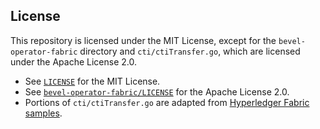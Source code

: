 ## License

This repository is licensed under the MIT License, except for the `bevel-operator-fabric` directory and `cti/ctiTransfer.go`, which are licensed under the Apache License 2.0.

- See [`LICENSE`](./LICENSE) for the MIT License.
- See [`bevel-operator-fabric/LICENSE`](./bevel-operator-fabric/LICENSE) for the Apache License 2.0.
- Portions of `cti/ctiTransfer.go` are adapted from [Hyperledger Fabric samples](https://github.com/hyperledger/fabric-samples/blob/main/asset-transfer-basic/chaincode-external/assetTransfer.go).